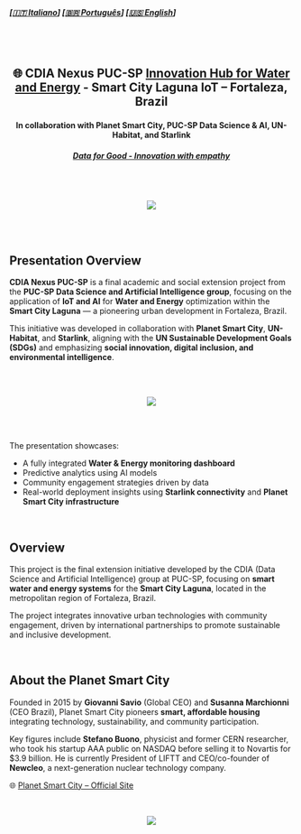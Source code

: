 
<br>

#####  \[[🇮🇹 Italiano](README.it_IT.md)\] \[[🇧🇷 Português](README.pt_BR.md)\] \[**[🇺🇸 English](README.md)**\]   

<br><br>
 

## <p align="center"> 🌐 **CDIA Nexus PUC-SP** [Innovation Hub for Water and Energy]() - Smart City Laguna IoT – Fortaleza, Brazil  
#### <p align="center"> In collaboration with Planet Smart City, PUC-SP Data Science & AI, UN-Habitat, and Starlink
##### <p align="center"> [Data for Good - Innovation with empathy]()

<br><br>

 <p align="center">
<img src="https://github.com/user-attachments/assets/34b57670-0c4b-40ec-a2ee-f53134870f30"/>


<br><br>


##  Presentation Overview

**CDIA  Nexus PUC-SP** is a final academic and social extension project from the  **PUC-SP Data Science and Artificial Intelligence group**, focusing on the application of **IoT and AI** for **Water and Energy** optimization within the **Smart City Laguna** — a pioneering urban development in Fortaleza, Brazil.

This initiative was developed in collaboration with **Planet Smart City**, **UN-Habitat**, and **Starlink**, aligning with the **UN Sustainable Development Goals (SDGs)** and emphasizing **social innovation, digital inclusion, and environmental intelligence**.


<br><br>

 <p align="center">
<img src="https://github.com/user-attachments/assets/20050582-5dcd-4a60-b5db-d345a8404479"/>


<br><br>

The presentation showcases:

- A fully integrated **Water & Energy monitoring dashboard**  
- Predictive analytics using AI models  
- Community engagement strategies driven by data  
- Real-world deployment insights using **Starlink connectivity** and **Planet Smart City infrastructure**

<br>

##  Overview

This project is the final extension initiative developed by the CDIA (Data Science and Artificial Intelligence) group at PUC-SP, focusing on **smart water and energy systems** for the **Smart City Laguna**, located in the metropolitan region of Fortaleza, Brazil.

The project integrates innovative urban technologies with community engagement, driven by international partnerships to promote sustainable and inclusive development.

<br>

## About the Planet Smart City

Founded in 2015 by **Giovanni Savio** (Global CEO) and **Susanna Marchionni** (CEO Brazil), Planet Smart City pioneers **smart, affordable housing** integrating technology, sustainability, and community participation.

Key figures include **Stefano Buono**, physicist and former CERN researcher, who took his startup AAA public on NASDAQ before selling it to Novartis for $3.9 billion. He is currently President of LIFTT and CEO/co-founder of **Newcleo**, a next-generation nuclear technology company.

🌐 [Planet Smart City – Official Site](https://planetsmartcity.com.br)

<br>

<p align="center">
<img src="https://github.com/user-attachments/assets/92634302-feb0-47ad-8096-4ee7f9389650" />
